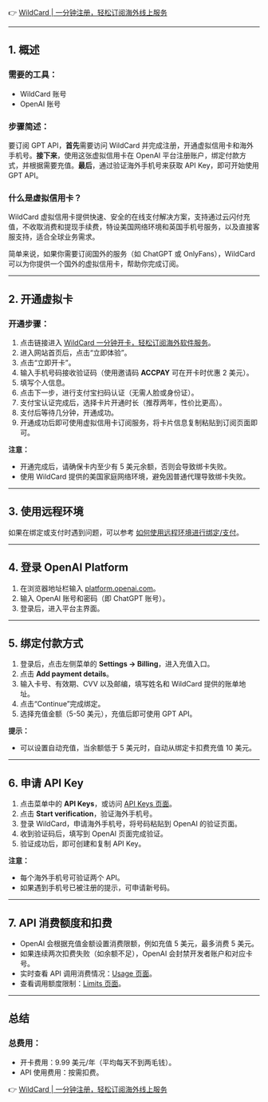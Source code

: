 👉 [WildCard | 一分钟注册，轻松订阅海外线上服务](https://bit.ly/bewildcard)

---

## 1. 概述

### 需要的工具：
- WildCard 账号
- OpenAI 账号

### 步骤简述：
要订阅 GPT API，**首先**需要访问 WildCard 并完成注册，开通虚拟信用卡和海外手机号。**接下来**，使用这张虚拟信用卡在 OpenAI 平台注册账户，绑定付款方式，并根据需要充值。**最后**，通过验证海外手机号来获取 API Key，即可开始使用 GPT API。

### 什么是虚拟信用卡？
WildCard 虚拟信用卡提供快速、安全的在线支付解决方案，支持通过云闪付充值，不收取消费和提现手续费，特设美国网络环境和英国手机号服务，以及直接客服支持，适合全球业务需求。

简单来说，如果你需要订阅国外的服务（如 ChatGPT 或 OnlyFans），WildCard 可以为你提供一个国外的虚拟信用卡，帮助你完成订阅。

---

## 2. 开通虚拟卡

### 开通步骤：
1. 点击链接进入 [WildCard 一分钟开卡，轻松订阅海外软件服务](https://bit.ly/bewildcard)。
2. 进入网站首页后，点击“立即体验”。
3. 点击“立即开卡”。
4. 输入手机号码接收验证码（使用邀请码 **ACCPAY** 可在开卡时优惠 2 美元）。
5. 填写个人信息。
6. 点击下一步，进行支付宝扫码认证（无需人脸或身份证）。
7. 支付宝认证完成后，选择卡片开通时长（推荐两年，性价比更高）。
8. 支付后等待几分钟，开通成功。
9. 开通成功后即可使用虚拟信用卡订阅服务，将卡片信息复制粘贴到订阅页面即可。

**注意：**
- 开通完成后，请确保卡内至少有 5 美元余额，否则会导致绑卡失败。
- 使用 WildCard 提供的美国家庭网络环境，避免因普通代理导致绑卡失败。

---

## 3. 使用远程环境

如果在绑定或支付时遇到问题，可以参考 [如何使用远程环境进行绑定/支付](https://bit.ly/bewildcard)。

---

## 4. 登录 OpenAI Platform

1. 在浏览器地址栏输入 [platform.openai.com](https://platform.openai.com)。
2. 输入 OpenAI 账号和密码（即 ChatGPT 账号）。
3. 登录后，进入平台主界面。

---

## 5. 绑定付款方式

1. 登录后，点击左侧菜单的 **Settings -> Billing**，进入充值入口。
2. 点击 **Add payment details**。
3. 输入卡号、有效期、CVV 以及邮编，填写姓名和 WildCard 提供的账单地址。
4. 点击“Continue”完成绑定。
5. 选择充值金额（5-50 美元），充值后即可使用 GPT API。

**提示：**
- 可以设置自动充值，当余额低于 5 美元时，自动从绑定卡扣费充值 10 美元。

---

## 6. 申请 API Key

1. 点击菜单中的 **API Keys**，或访问 [API Keys 页面](https://platform.openai.com/api-keys)。
2. 点击 **Start verification**，验证海外手机号。
3. 登录 WildCard，申请海外手机号，将号码粘贴到 OpenAI 的验证页面。
4. 收到验证码后，填写到 OpenAI 页面完成验证。
5. 验证成功后，即可创建和复制 API Key。

**注意：**
- 每个海外手机号可验证两个 API。
- 如果遇到手机号已被注册的提示，可申请新号码。

---

## 7. API 消费额度和扣费

- OpenAI 会根据充值金额设置消费限额，例如充值 5 美元，最多消费 5 美元。
- 如果连续两次扣费失败（如余额不足），OpenAI 会封禁开发者账户和对应卡号。
- 实时查看 API 调用消费情况：[Usage 页面](https://platform.openai.com/usage)。
- 查看调用额度限制：[Limits 页面](https://platform.openai.com/account/limits)。

---

## 总结

### 总费用：
- 开卡费用：9.99 美元/年（平均每天不到两毛钱）。
- API 使用费用：按需扣费。

👉 [WildCard | 一分钟注册，轻松订阅海外线上服务](https://bit.ly/bewildcard)